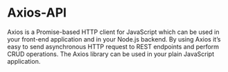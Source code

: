 # Axios-API
 Axios is a Promise-based HTTP client for JavaScript which can be used in your front-end application and in your Node.js backend.     By using Axios it’s easy to send asynchronous HTTP request to REST endpoints and perform CRUD operations. The Axios library can be used in your plain JavaScript application.
